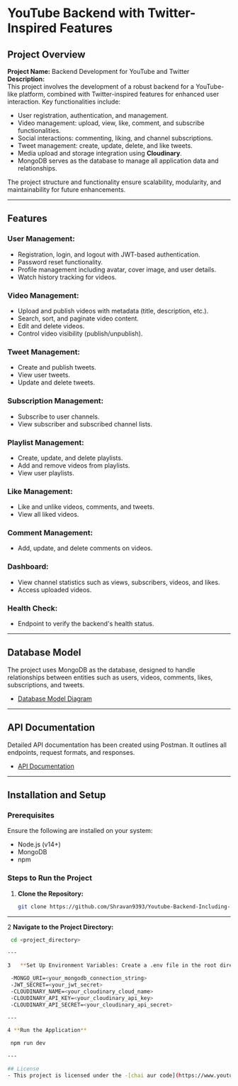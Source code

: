 # YouTube Backend with Twitter-Inspired Features

## Project Overview

**Project Name:** Backend Development for YouTube and Twitter  
**Description:**  
This project involves the development of a robust backend for a YouTube-like platform, combined with Twitter-inspired features for enhanced user interaction. Key functionalities include:

- User registration, authentication, and management.
- Video management: upload, view, like, comment, and subscribe functionalities.
- Social interactions: commenting, liking, and channel subscriptions.
- Tweet management: create, update, delete, and like tweets.
- Media upload and storage integration using **Cloudinary**.
- MongoDB serves as the database to manage all application data and relationships.

The project structure and functionality ensure scalability, modularity, and maintainability for future enhancements.

---

## Features

### User Management:
- Registration, login, and logout with JWT-based authentication.
- Password reset functionality.
- Profile management including avatar, cover image, and user details.
- Watch history tracking for videos.

### Video Management:
- Upload and publish videos with metadata (title, description, etc.).
- Search, sort, and paginate video content.
- Edit and delete videos.
- Control video visibility (publish/unpublish).

### Tweet Management:
- Create and publish tweets.
- View user tweets.
- Update and delete tweets.

### Subscription Management:
- Subscribe to user channels.
- View subscriber and subscribed channel lists.

### Playlist Management:
- Create, update, and delete playlists.
- Add and remove videos from playlists.
- View user playlists.

### Like Management:
- Like and unlike videos, comments, and tweets.
- View all liked videos.

### Comment Management:
- Add, update, and delete comments on videos.

### Dashboard:
- View channel statistics such as views, subscribers, videos, and likes.
- Access uploaded videos.

### Health Check:
- Endpoint to verify the backend's health status.

---

## Database Model

The project uses MongoDB as the database, designed to handle relationships between entities such as users, videos, comments, likes, subscriptions, and tweets.

- [Database Model Diagram](https://app.eraser.io/workspace/QLbxWSor94SvNuLcyUvz?origin=share)

---

## API Documentation

Detailed API documentation has been created using Postman. It outlines all endpoints, request formats, and responses.

- [API Documentation](https://documenter.getpostman.com/view/35001767/2sAYHzFhxT)

---

## Installation and Setup

### Prerequisites
Ensure the following are installed on your system:
- Node.js (v14+)
- MongoDB
- npm 

### Steps to Run the Project

1. **Clone the Repository:**
   ```bash
   git clone https://github.com/Shravan9393/Youtube-Backend-Including-Twitter.git

---

2  **Navigate to the Project Directory:**
   ```bash
    cd <project_directory>

---

3   **Set Up Environment Variables: Create a .env file in the root directory and add the following variables:**

    -MONGO_URI=<your_mongodb_connection_string>
    -JWT_SECRET=<your_jwt_secret>
    -CLOUDINARY_NAME=<your_cloudinary_cloud_name>
    -CLOUDINARY_API_KEY=<your_cloudinary_api_key>
    -CLOUDINARY_API_SECRET=<your_cloudinary_api_secret>

---

4 **Run the Application**

    npm run dev

---

## License
- This project is licensed under the -[chai aur code](https://www.youtube.com/@chaiaurcode).



